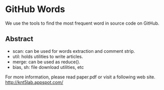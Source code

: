 GitHub Words
============

We use the tools to find the most frequent word in source code on GitHub.


Abstract
--------

* scan: can be used for words extraction and comment strip.
* util: holds utilities to write articles.
* merge: can be used as reduce().
* bias, sh: file download utilities, etc

For more information, please read paper.pdf or visit a following web site.
http://knt5lab.appspot.com/
